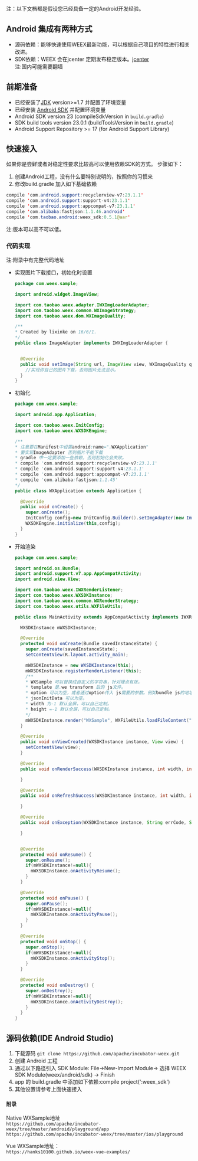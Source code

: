 注：以下文档都是假设您已经具备一定的Android开发经验。

## Android 集成有两种方式
- 源码依赖：能够快速使用WEEX最新功能，可以根据自己项目的特性进行相关改进。
- SDK依赖：WEEX 会在jcenter 定期发布稳定版本。[jcenter](https://bintray.com/alibabaweex/maven/weex_sdk/view)  
  注:国内可能需要翻墙

## 前期准备
- 已经安装了[JDK](http://www.oracle.com/technetwork/java/javase/downloads/jdk8-downloads-2133151.html) version>=1.7 并配置了环境变量
- 已经安装 [Android SDK](https://developer.android.com/studio/index.html) 并配置环境变量
- Android SDK version 23 (compileSdkVersion in `build.gradle`)
- SDK build tools version 23.0.1 (buildToolsVersion in `build.gradle`)
- Android Support Repository >= 17 (for Android Support Library)

## 快速接入
如果你是尝鲜或者对稳定性要求比较高可以使用依赖SDK的方式。
步骤如下：
1. 创建Android工程，没有什么要特别说明的，按照你的习惯来
2. 修改build.gradle 加入如下基础依赖
  ```java
  compile 'com.android.support:recyclerview-v7:23.1.1'
  compile 'com.android.support:support-v4:23.1.1'
  compile 'com.android.support:appcompat-v7:23.1.1'
  compile 'com.alibaba:fastjson:1.1.46.android'
  compile 'com.taobao.android:weex_sdk:0.5.1@aar'
  ```
  注:版本可以高不可以低。

### 代码实现
注:附录中有完整代码地址
- 实现图片下载接口，初始化时设置
  ```java
  package com.weex.sample;

  import android.widget.ImageView;

  import com.taobao.weex.adapter.IWXImgLoaderAdapter;
  import com.taobao.weex.common.WXImageStrategy;
  import com.taobao.weex.dom.WXImageQuality;

  /**
  * Created by lixinke on 16/6/1.
  */
  public class ImageAdapter implements IWXImgLoaderAdapter {


    @Override
    public void setImage(String url, ImageView view, WXImageQuality quality, WXImageStrategy strategy) {
      //实现你自己的图片下载，否则图片无法显示。
    }
  }
  ```

- 初始化
  ```java
  package com.weex.sample;

  import android.app.Application;

  import com.taobao.weex.InitConfig;
  import com.taobao.weex.WXSDKEngine;

  /**
  * 注意要在Manifest中设置android:name=".WXApplication"
  * 要实现ImageAdapter 否则图片不能下载
  * gradle 中一定要添加一些依赖，否则初始化会失败。
  * compile 'com.android.support:recyclerview-v7:23.1.1'
  * compile 'com.android.support:support-v4:23.1.1'
  * compile 'com.android.support:appcompat-v7:23.1.1'
  * compile 'com.alibaba:fastjson:1.1.45'
  */
  public class WXApplication extends Application {

    @Override
    public void onCreate() {
      super.onCreate();
      InitConfig config=new InitConfig.Builder().setImgAdapter(new ImageAdapter()).build();
      WXSDKEngine.initialize(this,config);
    }
  }
  ```

- 开始渲染
  ```java
  package com.weex.sample;

  import android.os.Bundle;
  import android.support.v7.app.AppCompatActivity;
  import android.view.View;

  import com.taobao.weex.IWXRenderListener;
  import com.taobao.weex.WXSDKInstance;
  import com.taobao.weex.common.WXRenderStrategy;
  import com.taobao.weex.utils.WXFileUtils;

  public class MainActivity extends AppCompatActivity implements IWXRenderListener {

    WXSDKInstance mWXSDKInstance;

    @Override
    protected void onCreate(Bundle savedInstanceState) {
      super.onCreate(savedInstanceState);
      setContentView(R.layout.activity_main);

      mWXSDKInstance = new WXSDKInstance(this);
      mWXSDKInstance.registerRenderListener(this);
      /**
      * WXSample 可以替换成自定义的字符串，针对埋点有效。
      * template 是.we transform 后的 js文件。
      * option 可以为空，或者通过option传入 js需要的参数。例如bundle js的地址等。
      * jsonInitData 可以为空。
      * width 为-1 默认全屏，可以自己定制。
      * height =-1 默认全屏，可以自己定制。
      */
      mWXSDKInstance.render("WXSample", WXFileUtils.loadFileContent("hello.js", this), null, null, -1, -1, WXRenderStrategy.APPEND_ASYNC);
    }

    @Override
    public void onViewCreated(WXSDKInstance instance, View view) {
      setContentView(view);
    }

    @Override
    public void onRenderSuccess(WXSDKInstance instance, int width, int height) {

    }

    @Override
    public void onRefreshSuccess(WXSDKInstance instance, int width, int height) {

    }

    @Override
    public void onException(WXSDKInstance instance, String errCode, String msg) {

    }


    @Override
    protected void onResume() {
      super.onResume();
      if(mWXSDKInstance!=null){
        mWXSDKInstance.onActivityResume();
      }
    }

    @Override
    protected void onPause() {
      super.onPause();
      if(mWXSDKInstance!=null){
        mWXSDKInstance.onActivityPause();
      }
    }

    @Override
    protected void onStop() {
      super.onStop();
      if(mWXSDKInstance!=null){
        mWXSDKInstance.onActivityStop();
      }
    }

    @Override
    protected void onDestroy() {
      super.onDestroy();
      if(mWXSDKInstance!=null){
        mWXSDKInstance.onActivityDestroy();
      }
    }
  }
  ```

## 源码依赖(IDE Android Studio)
1. 下载源码 `git clone https://github.com/apache/incubator-weex.git`
2. 创建 Android 工程
3. 通过以下路径引入 SDK Module: File->New-Import Module-> 选择 WEEX SDK Module(weex/android/sdk) -> Finish
4. app 的 build.gradle 中添加如下依赖:compile project(':weex_sdk')
5. 其他设置请参考上面快速接入
#### 附录
Native WXSample地址  
`https://github.com/apache/incubator-weex/tree/master/android/playground/app`  
`https://github.com/apache/incubator-weex/tree/master/ios/playground`

Vue WXSample地址：   
`https://hanks10100.github.io/weex-vue-examples/`